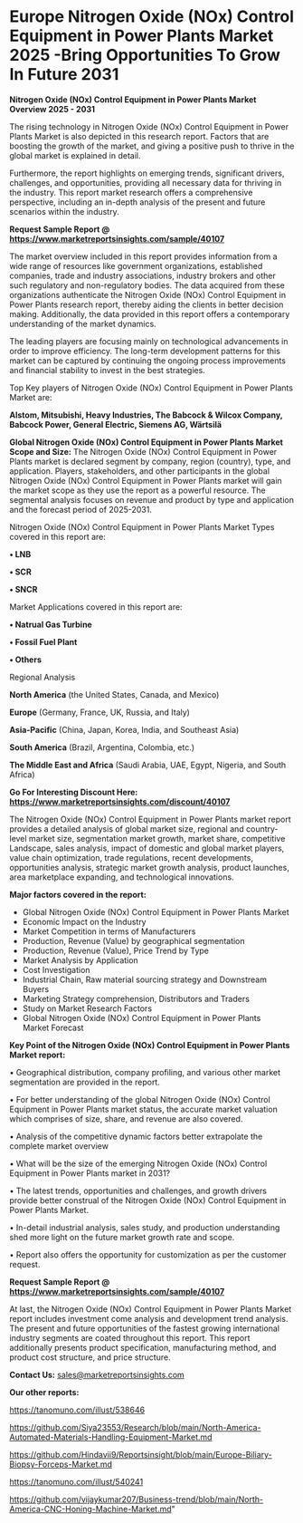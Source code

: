 # Europe Nitrogen Oxide (NOx) Control Equipment in Power Plants Market 2025 -Bring Opportunities To Grow In Future 2031

<Strong> Nitrogen Oxide (NOx) Control Equipment in Power Plants Market Overview 2025 - 2031</strong>

The rising technology in Nitrogen Oxide (NOx) Control Equipment in Power Plants Market is also depicted in this research report. Factors that are boosting the growth of the market, and giving a positive push to thrive in the global market is explained in detail.

Furthermore, the report highlights on emerging trends, significant drivers, challenges, and opportunities, providing all necessary data for thriving in the industry. This report market research offers a comprehensive perspective, including an in-depth analysis of the present and future scenarios within the industry.

<strong>Request Sample Report @ <a href=https://www.marketreportsinsights.com/sample/40107>https://www.marketreportsinsights.com/sample/40107</a></strong>

The market overview included in this report provides information from a wide range of resources like government organizations, established companies, trade and industry associations, industry brokers and other such regulatory and non-regulatory bodies. The data acquired from these organizations authenticate the Nitrogen Oxide (NOx) Control Equipment in Power Plants research report, thereby aiding the clients in better decision making. Additionally, the data provided in this report offers a contemporary understanding of the market dynamics.

The leading players are focusing mainly on technological advancements in order to improve efficiency. The long-term development patterns for this market can be captured by continuing the ongoing process improvements and financial stability to invest in the best strategies.

Top Key players of Nitrogen Oxide (NOx) Control Equipment in Power Plants Market are:

<strong>Alstom, Mitsubishi, Heavy Industries, The Babcock & Wilcox Company, Babcock Power, General Electric, Siemens AG, Wärtsilä</strong>

<strong><b>Global Nitrogen Oxide (NOx) Control Equipment in Power Plants Market Scope and Size:</b></strong>
The Nitrogen Oxide (NOx) Control Equipment in Power Plants market is declared segment by company, region (country), type, and application. Players, stakeholders, and other participants in the global Nitrogen Oxide (NOx) Control Equipment in Power Plants market will gain the market scope as they use the report as a powerful resource. The segmental analysis focuses on revenue and product by type and application and the forecast period of 2025-2031.

Nitrogen Oxide (NOx) Control Equipment in Power Plants Market Types covered in this report are:

<strong>•  LNB

•  SCR

•  SNCR</strong>

Market Applications covered in this report are:

<strong>•  Natrual Gas Turbine

•  Fossil Fuel Plant

•  Others</strong> 

Regional Analysis

<strong>North America</strong> (the United States, Canada, and Mexico)

<strong>Europe</strong> (Germany, France, UK, Russia, and Italy)

<strong>Asia-Pacific</strong> (China, Japan, Korea, India, and Southeast Asia)

<strong>South America</strong> (Brazil, Argentina, Colombia, etc.)

<strong>The Middle East and Africa</strong> (Saudi Arabia, UAE, Egypt, Nigeria, and South Africa)

<strong>Go For Interesting Discount Here: <a href=https://www.marketreportsinsights.com/discount/40107>https://www.marketreportsinsights.com/discount/40107</a></strong>

The Nitrogen Oxide (NOx) Control Equipment in Power Plants market report provides a detailed analysis of global market size, regional and country-level market size, segmentation market growth, market share, competitive Landscape, sales analysis, impact of domestic and global market players, value chain optimization, trade regulations, recent developments, opportunities analysis, strategic market growth analysis, product launches, area marketplace expanding, and technological innovations.

<strong><b>Major factors covered in the report:</b></strong>
<ul>
  <li>Global Nitrogen Oxide (NOx) Control Equipment in Power Plants Market </li>
  <li>Economic Impact on the Industry</li>
  <li>Market Competition in terms of Manufacturers</li>
  <li>Production, Revenue (Value) by geographical segmentation</li>
  <li>Production, Revenue (Value), Price Trend by Type</li>
  <li>Market Analysis by Application</li>
  <li>Cost Investigation</li>
  <li>Industrial Chain, Raw material sourcing strategy and Downstream Buyers</li>
  <li>Marketing Strategy comprehension, Distributors and Traders</li>
  <li>Study on Market Research Factors</li>
  <li>Global Nitrogen Oxide (NOx) Control Equipment in Power Plants Market Forecast</li>
</ul>

<strong><b>Key Point of the Nitrogen Oxide (NOx) Control Equipment in Power Plants Market report:</b></strong>

• Geographical distribution, company profiling, and various other market segmentation are provided in the report.

• For better understanding of the global Nitrogen Oxide (NOx) Control Equipment in Power Plants market status, the accurate market valuation which comprises of size, share, and revenue are also covered.

• Analysis of the competitive dynamic factors better extrapolate the complete market overview

• What will be the size of the emerging Nitrogen Oxide (NOx) Control Equipment in Power Plants market in 2031?

• The latest trends, opportunities and challenges, and growth drivers provide better construal of the Nitrogen Oxide (NOx) Control Equipment in Power Plants Market.

• In-detail industrial analysis, sales study, and production understanding shed more light on the future market growth rate and scope.

• Report also offers the opportunity for customization as per the customer request.

<strong>Request Sample Report @ <a href=https://www.marketreportsinsights.com/sample/40107>https://www.marketreportsinsights.com/sample/40107</a></strong>

At last, the Nitrogen Oxide (NOx) Control Equipment in Power Plants Market report includes investment come analysis and development trend analysis. The present and future opportunities of the fastest growing international industry segments are coated throughout this report. This report additionally presents product specification, manufacturing method, and product cost structure, and price structure.

<strong>Contact Us:</strong>
sales@marketreportsinsights.com

<strong>Our other reports:</strong>

<a href=https://tanomuno.com/illust/538646>https://tanomuno.com/illust/538646</a>

<a href=https://github.com/Siya23553/Research/blob/main/North-America-Automated-Materials-Handling-Equipment-Market.md>https://github.com/Siya23553/Research/blob/main/North-America-Automated-Materials-Handling-Equipment-Market.md</a>

<a href=https://github.com/Hindavii9/Reportsinsight/blob/main/Europe-Biliary-Biopsy-Forceps-Market.md>https://github.com/Hindavii9/Reportsinsight/blob/main/Europe-Biliary-Biopsy-Forceps-Market.md</a>

<a href=https://tanomuno.com/illust/540241>https://tanomuno.com/illust/540241</a>

<a href=https://github.com/vijaykumar207/Business-trend/blob/main/North-America-CNC-Honing-Machine-Market.md>https://github.com/vijaykumar207/Business-trend/blob/main/North-America-CNC-Honing-Machine-Market.md</a>"
